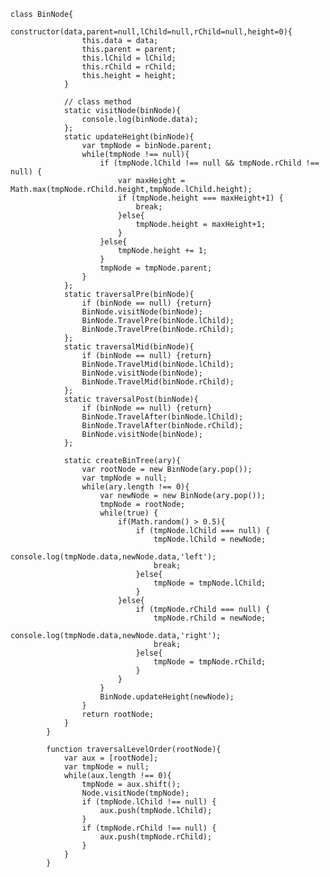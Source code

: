 	class BinNode{
				constructor(data,parent=null,lChild=null,rChild=null,height=0){
					this.data = data;
					this.parent = parent;
					this.lChild = lChild;
					this.rChild = rChild;
					this.height = height;
				}

				// class method
				static visitNode(binNode){
					console.log(binNode.data);
				};
				static updateHeight(binNode){
					var tmpNode = binNode.parent;
					while(tmpNode !== null){
						if (tmpNode.lChild !== null && tmpNode.rChild !== null) {
							var maxHeight = Math.max(tmpNode.rChild.height,tmpNode.lChild.height);
							if (tmpNode.height === maxHeight+1) {
								break;
							}else{
								tmpNode.height = maxHeight+1;
							}
						}else{
							tmpNode.height += 1;
						}
						tmpNode = tmpNode.parent;
					}
				};
				static traversalPre(binNode){
					if (binNode == null) {return}
					BinNode.visitNode(binNode);
					BinNode.TravelPre(binNode.lChild);
					BinNode.TravelPre(binNode.rChild);
				};
				static traversalMid(binNode){
					if (binNode == null) {return}
					BinNode.TravelMid(binNode.lChild);
					BinNode.visitNode(binNode);
					BinNode.TravelMid(binNode.rChild);
				};
				static traversalPost(binNode){
					if (binNode == null) {return}
					BinNode.TravelAfter(binNode.lChild);
					BinNode.TravelAfter(binNode.rChild);
					BinNode.visitNode(binNode);
				};

				static createBinTree(ary){
					var rootNode = new BinNode(ary.pop());
					var tmpNode = null;
					while(ary.length !== 0){
						var newNode = new BinNode(ary.pop());
						tmpNode = rootNode;
						while(true) {
							if(Math.random() > 0.5){
								if (tmpNode.lChild === null) {
									tmpNode.lChild = newNode;
									console.log(tmpNode.data,newNode.data,'left');
									break;
								}else{
									tmpNode = tmpNode.lChild;
								}
							}else{
								if (tmpNode.rChild === null) {
									tmpNode.rChild = newNode;
									console.log(tmpNode.data,newNode.data,'right');
									break;
								}else{
									tmpNode = tmpNode.rChild;
								}
							}
						}
						BinNode.updateHeight(newNode);
					}
					return rootNode;
				}
			}

			function traversalLevelOrder(rootNode){
				var aux = [rootNode];
				var tmpNode = null;
				while(aux.length !== 0){
					tmpNode = aux.shift();
					Node.visitNode(tmpNode);
					if (tmpNode.lChild !== null) {
						aux.push(tmpNode.lChild);
					}
					if (tmpNode.rChild !== null) {
						aux.push(tmpNode.rChild);
					}
				}
			}